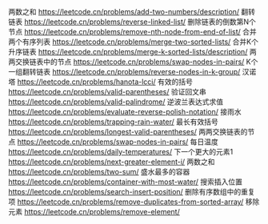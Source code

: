 两数之和
https://leetcode.cn/problems/add-two-numbers/description/
翻转链表
https://leetcode.cn/problems/reverse-linked-list/
删除链表的倒数第N个节点
https://leetcode.cn/problems/remove-nth-node-from-end-of-list/
合并两个有序列表
https://leetcode.cn/problems/merge-two-sorted-lists/
合并K个升序链表
https://leetcode.cn/problems/merge-k-sorted-lists/description/
两两交换链表中的节点
https://leetcode.cn/problems/swap-nodes-in-pairs/
K个一组翻转链表
https://leetcode.cn/problems/reverse-nodes-in-k-group/
汉诺塔
https://leetcode.cn/problems/hanota-lcci/
有效的括号
https://leetcode.cn/problems/valid-parentheses/
验证回文串
https://leetcode.cn/problems/valid-palindrome/
逆波兰表达式求值
https://leetcode.cn/problems/evaluate-reverse-polish-notation/
接雨水
https://leetcode.cn/problems/trapping-rain-water/
最长有效括号
https://leetcode.cn/problems/longest-valid-parentheses/
两两交换链表的节点
https://leetcode.cn/problems/swap-nodes-in-pairs/
每日温度
https://leetcode.cn/problems/daily-temperatures/
下一个更大的元素1
https://leetcode.cn/problems/next-greater-element-i/
两数之和
https://leetcode.cn/problems/two-sum/
盛水最多的容器
https://leetcode.cn/problems/container-with-most-water/
搜索插入位置
https://leetcode.cn/problems/search-insert-position/
删除有序数组中的重复项
https://leetcode.cn/problems/remove-duplicates-from-sorted-array/
移除元素
https://leetcode.cn/problems/remove-element/